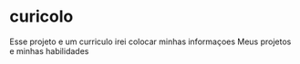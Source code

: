 # curicolo
Esse projeto e um curriculo
irei colocar minhas informaçoes
Meus projetos e minhas habilidades